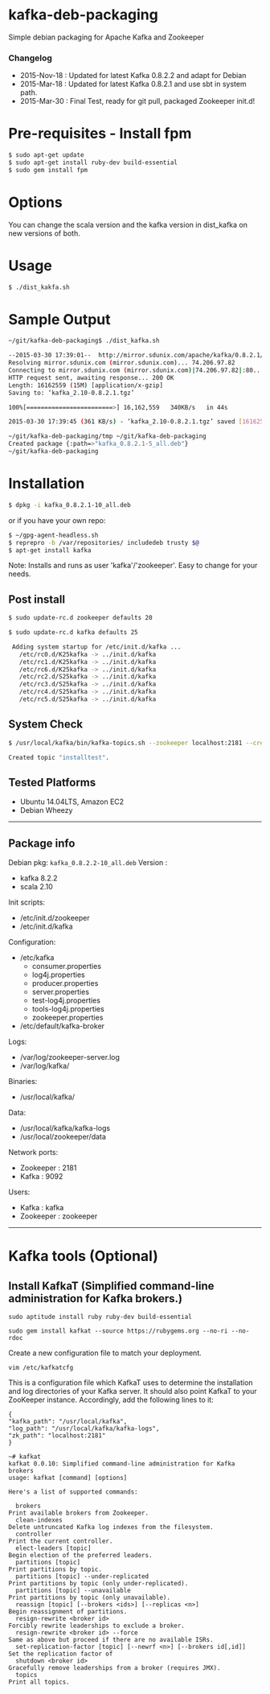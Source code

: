 kafka-deb-packaging
===================

Simple debian packaging for Apache Kafka and Zookeeper

### Changelog
* 2015-Nov-18 : Updated for latest Kafka 0.8.2.2 and adapt for Debian
* 2015-Mar-18 : Updated for latest Kafka 0.8.2.1 and use sbt in system path.
* 2015-Mar-30 : Final Test, ready for git pull, packaged Zookeeper init.d!

# Pre-requisites - Install fpm

```sh
$ sudo apt-get update
$ sudo apt-get install ruby-dev build-essential
$ sudo gem install fpm
```
# Options

You can change the scala version and the kafka version in dist_kafka on new versions of both.

# Usage

```sh
$ ./dist_kakfa.sh
```

# Sample Output

```sh
~/git/kafka-deb-packaging$ ./dist_kafka.sh

--2015-03-30 17:39:01--  http://mirror.sdunix.com/apache/kafka/0.8.2.1/kafka_2.10-0.8.2.1.tgz
Resolving mirror.sdunix.com (mirror.sdunix.com)... 74.206.97.82
Connecting to mirror.sdunix.com (mirror.sdunix.com)|74.206.97.82|:80... connected.
HTTP request sent, awaiting response... 200 OK
Length: 16162559 (15M) [application/x-gzip]
Saving to: ‘kafka_2.10-0.8.2.1.tgz’

100%[========================>] 16,162,559   340KB/s   in 44s

2015-03-30 17:39:45 (361 KB/s) - ‘kafka_2.10-0.8.2.1.tgz’ saved [16162559/16162559]

~/git/kafka-deb-packaging/tmp ~/git/kafka-deb-packaging
Created package {:path=>"kafka_0.8.2.1-5_all.deb"}
~/git/kafka-deb-packaging
```

# Installation

```sh
$ dpkg -i kafka_0.8.2.1-10_all.deb
```

or if you have your own repo:

```sh
$ ~/gpg-agent-headless.sh
$ reprepro -b /var/repositories/ includedeb trusty $@
$ apt-get install kafka
```
Note: Installs and runs as user 'kafka'/'zookeeper'. Easy to change for your needs.

## Post install

```sh
$ sudo update-rc.d zookeeper defaults 20

$ sudo update-rc.d kafka defaults 25

 Adding system startup for /etc/init.d/kafka ...
   /etc/rc0.d/K25kafka -> ../init.d/kafka
   /etc/rc1.d/K25kafka -> ../init.d/kafka
   /etc/rc6.d/K25kafka -> ../init.d/kafka
   /etc/rc2.d/S25kafka -> ../init.d/kafka
   /etc/rc3.d/S25kafka -> ../init.d/kafka
   /etc/rc4.d/S25kafka -> ../init.d/kafka
   /etc/rc5.d/S25kafka -> ../init.d/kafka
```

## System Check

```sh
$ /usr/local/kafka/bin/kafka-topics.sh --zookeeper localhost:2181 --create --topic installtest --partitions 1 --replication-factor 1

Created topic "installtest".
```

## Tested Platforms

* Ubuntu 14.04LTS, Amazon EC2
* Debian Wheezy

---

## Package info
Debian pkg: `kafka_0.8.2.2-10_all.deb`
Version :
  - kafka 8.2.2
  - scala 2.10

Init scripts:
  - /etc/init.d/zookeeper
  - /etc/init.d/kafka

Configuration:
  - /etc/kafka
    - consumer.properties
    - log4j.properties
    - producer.properties
    - server.properties
    - test-log4j.properties
    - tools-log4j.properties
    - zookeeper.properties
  - /etc/default/kafka-broker

Logs:
  - /var/log/zookeeper-server.log
  - /var/log/kafka/

Binaries:
  - /usr/local/kafka/

Data:
  - /usr/local/kafka/kafka-logs
  - /usr/local/zookeeper/data

Network ports:
  - Zookeeper : 2181
  - Kafka : 9092

Users:
  - Kafka : kafka
  - Zookeeper : zookeeper

---

# Kafka tools (Optional)


## Install KafkaT (Simplified command-line administration for Kafka brokers.)


```shell
sudo aptitude install ruby ruby-dev build-essential

```

```shell
sudo gem install kafkat --source https://rubygems.org --no-ri --no-rdoc

```

Create a new configuration file to match your deployment.



```text
vim /etc/kafkatcfg

```

This is a configuration file which KafkaT uses to determine the installation and log directories of your Kafka server. It should also point KafkaT to your ZooKeeper instance. Accordingly, add the following lines to it:



```text
{
"kafka_path": "/usr/local/kafka",
"log_path": "/usr/local/kafka/kafka-logs",
"zk_path": "localhost:2181"
}
```


```shell
~# kafkat
kafkat 0.0.10: Simplified command-line administration for Kafka brokers
usage: kafkat [command] [options]

Here's a list of supported commands:

  brokers                                                             Print available brokers from Zookeeper.
  clean-indexes                                                       Delete untruncated Kafka log indexes from the filesystem.
  controller                                                          Print the current controller.
  elect-leaders [topic]                                               Begin election of the preferred leaders.
  partitions [topic]                                                  Print partitions by topic.
  partitions [topic] --under-replicated                               Print partitions by topic (only under-replicated).
  partitions [topic] --unavailable                                    Print partitions by topic (only unavailable).
  reassign [topic] [--brokers <ids>] [--replicas <n>]                 Begin reassignment of partitions.
  resign-rewrite <broker id>                                          Forcibly rewrite leaderships to exclude a broker.
  resign-rewrite <broker id> --force                                  Same as above but proceed if there are no available ISRs.
  set-replication-factor [topic] [--newrf <n>] [--brokers id[,id]]    Set the replication factor of
  shutdown <broker id>                                                Gracefully remove leaderships from a broker (requires JMX).
  topics                                                              Print all topics.
```

